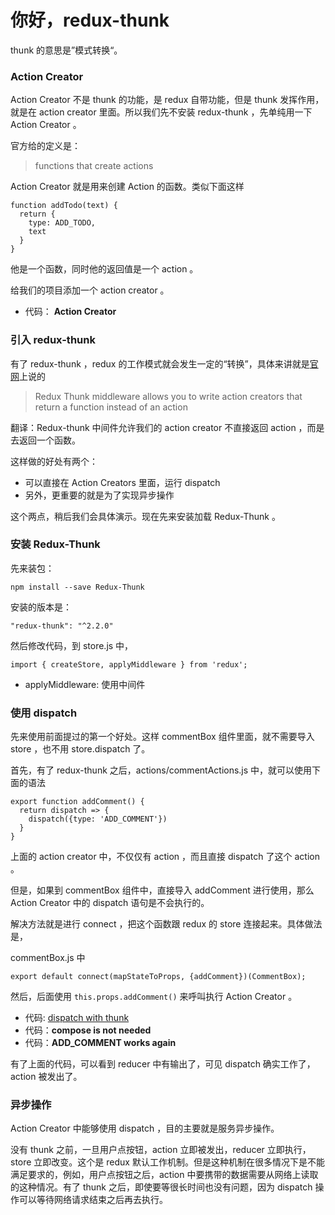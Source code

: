 # 你好，redux-thunk

thunk 的意思是”模式转换“。

### Action Creator

Action Creator 不是 thunk 的功能，是 redux 自带功能，但是 thunk 发挥作用，就是在 action creator 里面。所以我们先不安装 redux-thunk ，先单纯用一下 Action Creator 。

官方给的定义是：

>functions that create actions

Action Creator 就是用来创建 Action 的函数。类似下面这样

```
function addTodo(text) {
  return {
    type: ADD_TODO,
    text
  }
}
```

他是一个函数，同时他的返回值是一个 action 。

给我们的项目添加一个 action creator 。

- 代码： **Action Creator**


### 引入 redux-thunk

有了 redux-thunk ，redux 的工作模式就会发生一定的“转换”，具体来讲就是[官网](https://github.com/gaearon/redux-thunk)上说的


>Redux Thunk middleware allows you to write action creators that return a function instead of an action

翻译：Redux-thunk 中间件允许我们的 action creator 不直接返回 action ，而是去返回一个函数。


这样做的好处有两个：

- 可以直接在 Action Creators 里面，运行 dispatch
- 另外，更重要的就是为了实现异步操作

这个两点，稍后我们会具体演示。现在先来安装加载 Redux-Thunk 。

### 安装 Redux-Thunk

先来装包：

```
npm install --save Redux-Thunk
```

安装的版本是：

```
"redux-thunk": "^2.2.0"
```

然后修改代码，到 store.js 中，

```
import { createStore, applyMiddleware } from 'redux';
```

- applyMiddleware: 使用中间件


### 使用 dispatch

先来使用前面提过的第一个好处。这样 commentBox 组件里面，就不需要导入 store ，也不用 store.dispatch 了。


首先，有了 redux-thunk 之后，actions/commentActions.js 中，就可以使用下面的语法

```
export function addComment() {
  return dispatch => {
    dispatch({type: 'ADD_COMMENT'})
  }
}
```

上面的 action creator 中，不仅仅有 action ，而且直接 dispatch 了这个 action 。

但是，如果到 commentBox 组件中，直接导入 addComment 进行使用，那么 Action Creator 中的 dispatch 语句是不会执行的。

解决方法就是进行 connect ，把这个函数跟 redux 的 store 连接起来。具体做法是，

commentBox.js 中

```
export default connect(mapStateToProps, {addComment})(CommentBox);
```

然后，后面使用 `this.props.addComment()` 来呼叫执行 Action Creator 。


- 代码: [dispatch with thunk](https://github.com/happypeter/redux-hello/commit/28772bb6bc31c81366033a4c8af36c73f7e64d6b)
- 代码：**compose is not needed**
- 代码：**ADD_COMMENT works again**

有了上面的代码，可以看到 reducer 中有输出了，可见 dispatch 确实工作了，action 被发出了。


### 异步操作

Action Creator 中能够使用 dispatch ，目的主要就是服务异步操作。

没有 thunk 之前，一旦用户点按钮，action 立即被发出，reducer 立即执行，store 立即改变。这个是 redux 默认工作机制。但是这种机制在很多情况下是不能满足要求的，例如，用户点按钮之后，action 中要携带的数据需要从网络上读取的这种情况。有了 thunk 之后，即使要等很长时间也没有问题，因为 dispatch 操作可以等待网络请求结束之后再去执行。
